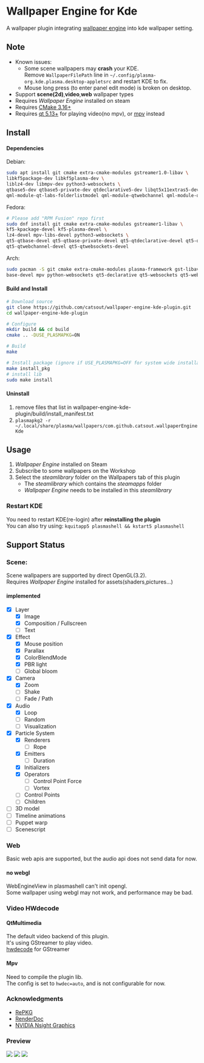 # Wallpaper Engine for Kde
A wallpaper plugin integrating [wallpaper engine](https://store.steampowered.com/app/431960/Wallpaper_Engine) into kde wallpaper setting.  

## Note
- Known issues:
  - Some scene wallpapers may **crash** your KDE.  
    Remove `WallpaperFilePath` line in `~/.config/plasma-org.kde.plasma.desktop-appletsrc` and restart KDE to fix.  
  - Mouse long press (to enter panel edit mode) is broken on desktop.
- Support **scene(2d)**,**video**,**web** wallpaper types
- Requires *Wallpaper Engine* installed on steam
- Requires [CMake 3.16+](#dependencies)
- Requires [qt 5.13+](#dependencies) for playing video(no mpv), or [mpv](#dependencies) instead  

## Install
#### Dependencies
Debian:  
```sh
sudo apt install git cmake extra-cmake-modules gstreamer1.0-libav \
libkf5package-dev libkf5plasma-dev \
liblz4-dev libmpv-dev python3-websockets \
qtbase5-dev qtbase5-private-dev qtdeclarative5-dev libqt5x11extras5-dev \
qml-module-qt-labs-folderlistmodel qml-module-qtwebchannel qml-module-qtwebchannel
```  

Fedora:  
```sh
# Please add "RPM Fusion" repo first
sudo dnf install git cmake extra-cmake-modules gstreamer1-libav \
kf5-kpackage-devel kf5-plasma-devel \
lz4-devel mpv-libs-devel python3-websockets \
qt5-qtbase-devel qt5-qtbase-private-devel qt5-qtdeclarative-devel qt5-qtx11extras-devel \
qt5-qtwebchannel-devel qt5-qtwebsockets-devel 
```

Arch:  
```sh
sudo pacman -S git cmake extra-cmake-modules plasma-framework gst-libav \
base-devel mpv python-websockets qt5-declarative qt5-websockets qt5-webchannel
```
#### Build and Install
```sh
# Download source
git clone https://github.com/catsout/wallpaper-engine-kde-plugin.git
cd wallpaper-engine-kde-plugin

# Configure
mkdir build && cd build
cmake .. -DUSE_PLASMAPKG=ON

# Build
make

# Install package (ignore if USE_PLASMAPKG=OFF for system wide installaiton)
make install_pkg
# install lib
sudo make install
```
#### Uninstall
1. remove files that list in wallpaper-engine-kde-plugin/build/install_manifest.txt
2. `plasmapkg2 -r ~/.local/share/plasma/wallpapers/com.github.catsout.wallpaperEngineKde`

## Usage
1. *Wallpaper Engine* installed on Steam
2. Subscribe to some wallpapers on the Workshop
3. Select the *steamlibrary* folder on the Wallpapers tab of this plugin
	- The *steamlibrary* which contains the *steamapps* folder
	- *Wallpaper Engine* needs to be installed in this *steamlibrary*

### Restart KDE
You need to restart KDE(re-login) after **reinstalling the plugin**  
You can also try using: `kquitapp5 plasmashell && kstart5 plasmashell`  

## Support Status
### Scene:
Scene wallpapers are supported by direct OpenGL(3.2).  
Requires *Wallpaper Engine* installed for assets(shaders,pictures...)
#### implemented
- [x] Layer
	- [x] Image
	- [x] Composition / Fullscreen
	- [ ] Text
- [x] Effect
	- [x] Mouse position
	- [x] Parallax
	- [x] ColorBlendMode
	- [x] PBR light
	- [ ] Global bloom
- [x] Camera
	- [x] Zoom
	- [ ] Shake
	- [ ] Fade / Path
- [x] Audio
	- [x] Loop
	- [ ] Random
	- [ ] Visualization
- [x] Particle System
	- [x] Renderers
		- [ ] Rope
	- [x] Emitters
		- [ ] Duration 
	- [x] Initializers
	- [x] Operators
		- [ ] Control Point Force
		- [ ] Vortex
	- [ ] Control Points
	- [ ] Children
- [ ] 3D model
- [ ] Timeline animations
- [ ] Puppet warp
- [ ] Scenescript  

### Web
Basic web apis are supported, but the audio api does not send data for now.  
#### no webgl
WebEngineView in plasmashell can't init opengl.  
Some wallpaper using webgl may not work, and performance may be bad.   

### Video HWdecode  
#### QtMultimedia
The default video backend of this plugin.  
It's using GStreamer to play video.  
[hwdecode](https://wiki.archlinux.org/title/GStreamer#Hardware_video_acceleration) for GStreamer

#### Mpv
Need to compile the plugin lib.  
The config is set to `hwdec=auto`, and is not configurable for now.  

### Acknowledgments
- [RePKG](https://github.com/notscuffed/repkg)
- [RenderDoc](https://renderdoc.org/)
- [NVIDIA Nsight Graphics](https://developer.nvidia.com/nsight-graphics)

### Preview
![](https://cdn.pling.com/img/f/b/9/f/63f1672d628422f92fd189fe55f60ee8c9f911a691d0745eeaf51d2c6fae6763b8f8.jpg)
![](https://cdn.pling.com/img/d/7/9/f/c28d236408e66ba3cbca5173fb0bf4362b9df45e6e1c485deb6d9f7b4fe6adf93a2b.jpg)
![](https://cdn.pling.com/img/0/e/e/9/23b2aefba63630c7eb723afc202cdaaa2809d32d8a2ddca03b9fec8f82de62d721cd.jpg)
